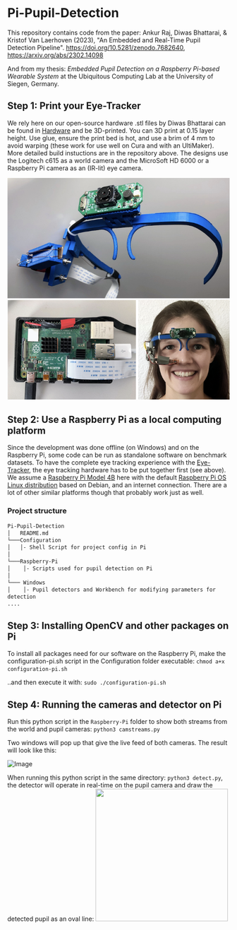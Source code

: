 # Pi-Pupil-Detection
This repository contains code from the paper: 
Ankur Raj, Diwas Bhattarai, & Kristof Van Laerhoven (2023), "An Embedded and Real-Time Pupil Detection Pipeline". https://doi.org/10.5281/zenodo.7682640, https://arxiv.org/abs/2302.14098

And from my thesis: *Embedded Pupil Detection on a Raspberry Pi-based Wearable System* at the Ubiquitous Computing Lab at the University of Siegen, Germany.

## Step 1: Print your Eye-Tracker
We rely here on our open-source hardware .stl files by Diwas Bhattarai can be found in [Hardware](https://github.com/Lifestohack/masterthesis-eye-tracker/tree/master/models) and be 3D-printed. You can 3D print at 0.15 layer height. Use glue, ensure the print bed is hot, and use a brim of 4 mm to avoid warping (these work for use well on Cura and with an UltiMaker).
More detailed build instuctions are in the repository above. The designs use the Logitech c615 as a world camera and the MicroSoft HD 6000 or a Raspberry Pi camera as an (IR-lit) eye camera.

![Image](overview.png)

## Step 2: Use a Raspberry Pi as a local computing platform 
Since the development was done offline (on Windows) and on the Raspberry Pi, some code can be run as standalone software on benchmark datasets. 
To have the complete eye tracking experience with the [Eye-Tracker](https://github.com/Lifestohack/masterthesis-eye-tracker/tree/master/models), the eye tracking hardware has to be put together first (see above). We assume a [Raspberry Pi Model 4B](https://www.raspberrypi.com/products/raspberry-pi-4-model-b/) here with the default [Raspberry Pi OS Linux distribution](https://www.raspberrypi.com/documentation/computers/os.html) based on Debian, and an internet connection. There are a lot of other similar platforms though that probably work just as well.
### Project structure
```
Pi-Pupil-Detection
│   README.md
└───Configuration
│   │- Shell Script for project config in Pi
│
└───Raspberry-Pi
│    │- Scripts used for pupil detection on Pi   
│    
└─── Windows
│    │- Pupil detectors and Workbench for modifying parameters for detection  
....

```
## Step 3: Installing OpenCV and other packages on Pi
To install all packages need for our software on the Raspberry Pi, make the configuration-pi.sh script in the Configuration folder executable: 
```chmod a+x configuration-pi.sh```

..and then execute it with:
```sudo ./configuration-pi.sh```
## Step 4: Running the cameras and detector on Pi
Run this python script in the ```Raspberry-Pi``` folder to show both streams from the world and pupil cameras:
```python3 camstreams.py```

Two windows will pop up that give the live feed of both cameras. The result will look like this:

![Image](camstreams.jpg)

When running this python script in the same directory: ```python3 detect.py```, the detector will operate in real-time on the pupil camera and draw the detected pupil as an oval line: 
<img src="detection.jpg" width="300" height="300">

